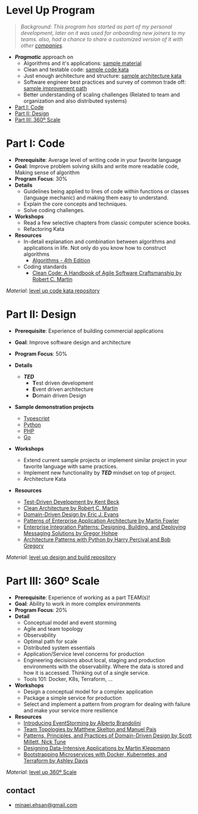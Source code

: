 # Level Up Program

> _Background: This program has started as part of my personal development, later on it was used for onboarding new joiners to my teams. also, had a chance to share a customized version of it with other [companies](https://github.com/minaeiehsan/level-up/blob/main/companies.md)._

- _**Pragmatic**_ approach on
  - Algorithms and it's applications: [sample material](./samples/algorithms-applications.md)
  - Clean and testable code: [sample code kata](./samples/code-kata.md)
  - Just enough architecture and structure: [sample architecture kata](./samples/architecture-kata.md)
  - Software engineer best practices and survey of common trade off: [sample improvement path](./samples/improvement-path.md)
  - Better understanding of scaling challenges (Related to team and organization and also distributed systems)
- [Part I: Code](#part-i-code)
- [Part II: Design](#part-ii-design)
- [Part III: 360º Scale](#part-iii-360º-scale)

# Part I: Code

- **Prerequisite**: Average level of writing code in your favorite language
- **Goal**: Improve problem solving skills and write more readable code, Making sense of algorithm
- **Program Focus**: 30%
- **Details**
  - Guidelines being applied to lines of code within functions or classes (language mechanic) and making them easy to understand.
  - Explain the core concepts and techniques.
  - Solve coding challenges.
- **Workshops**
  - Read a few selective chapters from classic computer science books.
  - Refactoring Kata
- **Resources**
  - In-detail explanation and combination between algorithms and applications in life. Not only do you know how to construct algorithms
    - [Algorithms - 4th Edition](https://algs4.cs.princeton.edu/home/)
  - Coding standards
    - [Clean Code: A Handbook of Agile Software Craftsmanship by Robert C. Martin](https://www.amazon.com/Clean-Code-Handbook-Software-Craftsmanship/dp/0132350882/)

_Material_: [level up code kata repository](https://github.com/minaeiehsan/level-up-code-kata)

# Part II: Design

- **Prerequisite**: Experience of building commercial applications
- **Goal**: Improve software design and architecture
- **Program Focus**: 50%
- **Details**
  - _**TED**_
    - **T**est driven development
    - **E**vent driven architecture
    - **D**omain driven Design
- **Sample demonstration projects**
  - [Typescript](https://github.com/minaeiehsan/level-up-ts)
  - [Python](https://github.com/minaeiehsan/level-up-py)
  - [PHP](https://github.com/minaeiehsan/level-up-php)
  - [Go](https://github.com/minaeiehsan/level-up-go)
- **Workshops**
  - Extend current sample projects or implement similar project in your favorite language with same practices.
  - Implement new functionality by _**TED**_ mindset on top of project.
  - Architecture Kata
- **Resources**

  - [Test-Driven Development by Kent Beck](https://www.amazon.com/Test-Driven-Development-Kent-Beck/dp/0321146530)
  - [Clean Architecture by Robert C. Martin](https://www.amazon.com/Clean-Architecture-Craftsmans-Software-Structure/dp/0134494164/)
  - [Domain-Driven Design by Eric J. Evans](https://www.amazon.com/Domain-Driven-Design-Tackling-Complexity-Software/dp/0321125215/)
  - [Patterns of Enterprise Application Architecture by Martin Fowler](https://www.amazon.com/Patterns-Enterprise-Application-Architecture-Martin/dp/0321127420)
  - [Enterprise Integration Patterns: Designing, Building, and Deploying Messaging Solutions by Gregor Hohpe](https://www.amazon.com/Enterprise-Integration-Patterns-Designing-Deploying/dp/0321200683)
  - [Architecture Patterns with Python by Harry Percival and Bob Gregory](https://www.amazon.com/Architecture-Patterns-Python-Domain-Driven-Microservices/dp/1492052205/)

_Material_: [level up design and build repository](https://github.com/minaeiehsan/level-up-design-and-build)

# Part III: 360º Scale

- **Prerequisite**: Experience of working as a part TEAM(s)!
- **Goal**: Ability to work in more complex environments
- **Program Focus**: 20%
- **Detail**
  - Conceptual model and event storming
  - Agile and team topology
  - Observability
  - Optimal path for scale
  - Distributed system essentials
  - Application/Service level concerns for production
  - Engineering decisions about local, staging and production environments with the observability. Where the data is stored and how it is accessed. Thinking out of a single service.
  - Tools 101: Docker, K8s, Terraform, ...
- **Workshops**
  - Design a conceptual model for a complex application
  - Package a simple service for production
  - Select and implement a pattern from program for dealing with failure and make your service more resilience
- **Resources**
  - [Introducing EventStorming by Alberto Brandolini](https://www.eventstorming.com/book/)
  - [Team Topologies by Matthew Skelton and Manuel Pais](https://teamtopologies.com/book)
  - [Patterns, Principles, and Practices of Domain-Driven Design by Scott Millett, Nick Tune](https://www.oreilly.com/library/view/patterns-principles-and/9781118714706/)
  - [Designing Data-Intensive Applications by Martin Kleppmann](https://www.amazon.com/Designing-Data-Intensive-Applications-Reliable-Maintainable/dp/1449373321/)
  - [Bootstrapping Microservices with Docker, Kubernetes, and Terraform by Ashley Davis](https://www.amazon.com/Bootstrapping-Microservices-Docker-Kubernetes-Terraform/dp/1617297216)

_Material_: [level up 360º Scale](https://github.com/minaeiehsan/360-scale)

## contact

- [minaei.ehsan@gmail.com](mailto:minaei.ehsan@gmail.com?subject=[Level%20Up%20program]%20YOUR%20COMPANY%20NAME)
